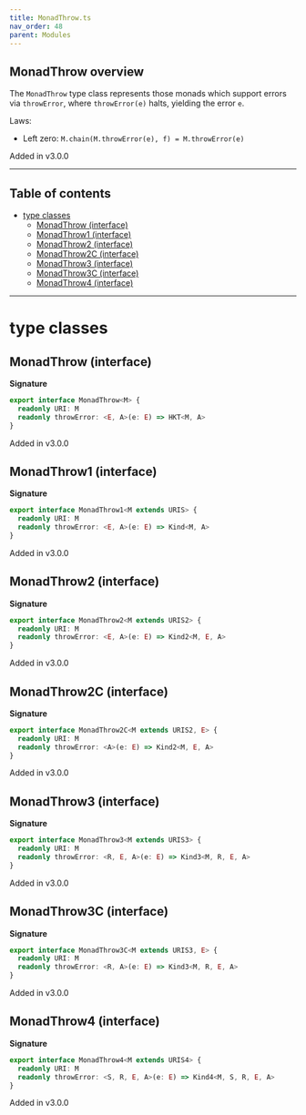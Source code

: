 ```yaml
---
title: MonadThrow.ts
nav_order: 48
parent: Modules
---
```


## MonadThrow overview

The `MonadThrow` type class represents those monads which support errors via
`throwError`, where `throwError(e)` halts, yielding the error `e`.

Laws:

- Left zero: `M.chain(M.throwError(e), f) = M.throwError(e)`

Added in v3.0.0

---

<h2 class="text-delta">Table of contents</h2>

- [type classes](#type-classes)
  - [MonadThrow (interface)](#monadthrow-interface)
  - [MonadThrow1 (interface)](#monadthrow1-interface)
  - [MonadThrow2 (interface)](#monadthrow2-interface)
  - [MonadThrow2C (interface)](#monadthrow2c-interface)
  - [MonadThrow3 (interface)](#monadthrow3-interface)
  - [MonadThrow3C (interface)](#monadthrow3c-interface)
  - [MonadThrow4 (interface)](#monadthrow4-interface)

---

# type classes

## MonadThrow (interface)

**Signature**

```ts
export interface MonadThrow<M> {
  readonly URI: M
  readonly throwError: <E, A>(e: E) => HKT<M, A>
}
```

Added in v3.0.0

## MonadThrow1 (interface)

**Signature**

```ts
export interface MonadThrow1<M extends URIS> {
  readonly URI: M
  readonly throwError: <E, A>(e: E) => Kind<M, A>
}
```

Added in v3.0.0

## MonadThrow2 (interface)

**Signature**

```ts
export interface MonadThrow2<M extends URIS2> {
  readonly URI: M
  readonly throwError: <E, A>(e: E) => Kind2<M, E, A>
}
```

Added in v3.0.0

## MonadThrow2C (interface)

**Signature**

```ts
export interface MonadThrow2C<M extends URIS2, E> {
  readonly URI: M
  readonly throwError: <A>(e: E) => Kind2<M, E, A>
}
```

Added in v3.0.0

## MonadThrow3 (interface)

**Signature**

```ts
export interface MonadThrow3<M extends URIS3> {
  readonly URI: M
  readonly throwError: <R, E, A>(e: E) => Kind3<M, R, E, A>
}
```

Added in v3.0.0

## MonadThrow3C (interface)

**Signature**

```ts
export interface MonadThrow3C<M extends URIS3, E> {
  readonly URI: M
  readonly throwError: <R, A>(e: E) => Kind3<M, R, E, A>
}
```

Added in v3.0.0

## MonadThrow4 (interface)

**Signature**

```ts
export interface MonadThrow4<M extends URIS4> {
  readonly URI: M
  readonly throwError: <S, R, E, A>(e: E) => Kind4<M, S, R, E, A>
}
```

Added in v3.0.0
